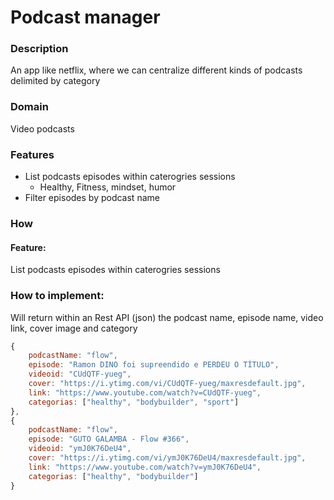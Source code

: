 # Podcast manager

### Description
An app like netflix, where we can centralize different kinds of podcasts delimited by category

### Domain
Video podcasts

### Features
- List podcasts episodes within caterogries sessions
    - Healthy, Fitness, mindset, humor
- Filter episodes by podcast name

### How

#### Feature:
List podcasts episodes within caterogries sessions

### How to implement:
Will return within an Rest API (json) the podcast name, episode name, video link, cover image and category

```js
{
    podcastName: "flow",
    episode: "Ramon DINO foi supreendido e PERDEU O TÍTULO",
    videoid: "CUdQTF-yueg",
    cover: "https://i.ytimg.com/vi/CUdQTF-yueg/maxresdefault.jpg",
    link: "https://www.youtube.com/watch?v=CUdQTF-yueg",
    categorias: ["healthy", "bodybuilder", "sport"]
},
{
    podcastName: "flow",
    episode: "GUTO GALAMBA - Flow #366",
    videoid: "ymJ0K76DeU4",
    cover: "https://i.ytimg.com/vi/ymJ0K76DeU4/maxresdefault.jpg",
    link: "https://www.youtube.com/watch?v=ymJ0K76DeU4",
    categorias: ["healthy", "bodybuilder"]
}
```



